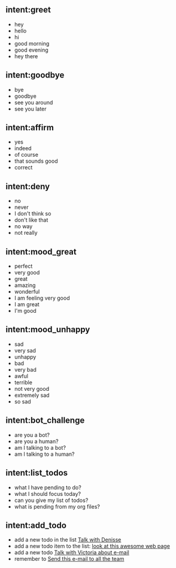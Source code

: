 ## intent:greet
- hey
- hello
- hi
- good morning
- good evening
- hey there

## intent:goodbye
- bye
- goodbye
- see you around
- see you later

## intent:affirm
- yes
- indeed
- of course
- that sounds good
- correct

## intent:deny
- no
- never
- I don't think so
- don't like that
- no way
- not really

## intent:mood_great
- perfect
- very good
- great
- amazing
- wonderful
- I am feeling very good
- I am great
- I'm good

## intent:mood_unhappy
- sad
- very sad
- unhappy
- bad
- very bad
- awful
- terrible
- not very good
- extremely sad
- so sad

## intent:bot_challenge
- are you a bot?
- are you a human?
- am I talking to a bot?
- am I talking to a human?

## intent:list_todos
- what I have pending to do?
- what I should focus today?
- can you give my list of todos?
- what is pending from my org files?

## intent:add_todo
- add a new todo in the list [Talk with Denisse](todo)
- add a new todo item to the list: [look at this awesome web page](todo)
- add a new todo [Talk with Victoria about e-mail](todo)
- remember to [Send this e-mail to all the team](todo)
